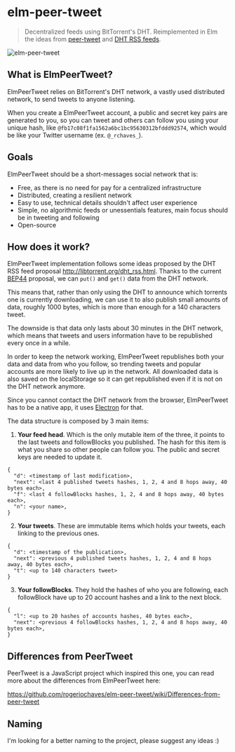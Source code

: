 # elm-peer-tweet

> Decentralized feeds using BitTorrent's DHT. Reimplemented in Elm the ideas from [peer-tweet](https://github.com/lmatteis/peer-tweet) and [DHT RSS feeds](http://libtorrent.org/dht_rss.html).

![elm-peer-tweet](https://cloud.githubusercontent.com/assets/792201/14061240/09da8412-f35a-11e5-850a-15623db5b9ff.gif)


## What is ElmPeerTweet?

ElmPeerTweet relies on BitTorrent's DHT network, a vastly used distributed network, to send tweets to anyone listening.

When you create a ElmPeerTweet account, a public and secret key pairs are generated to you, so you can tweet and others can follow you using your unique hash, like `@fb17c08f1fa1562a6bc1bc95630312bfddd92574`, which would be like your Twitter username (ex. `@_rchaves_`).


## Goals

ElmPeerTweet should be a short-messages social network that is:

- Free, as there is no need for pay for a centralized infrastructure
- Distributed, creating a resilient network
- Easy to use, technical details shouldn't affect user experience
- Simple, no algorithmic feeds or unessentials features, main focus should be in tweeting and following
- Open-source


## How does it work?

ElmPeerTweet implementation follows some ideas proposed by the DHT RSS feed proposal http://libtorrent.org/dht_rss.html. Thanks to the current [BEP44](http://bittorrent.org/beps/bep_0044.html) proposal, we can `put()` and `get()` data from the DHT network.

This means that, rather than only using the DHT to announce which torrents one is currently downloading, we can use it to also publish small amounts of data, roughly 1000 bytes, which is more than enough for a 140 characters tweet.

The downside is that data only lasts about 30 minutes in the DHT network, which means that tweets and users information have to be republished every once in a while.

In order to keep the network working, ElmPeerTweet republishes both your data and data from who you follow, so trending tweets and popular accounts are more likely to live up in the network. All downloaded data is also saved on the localStorage so it can get republished even if it is not on the DHT network anymore.

Since you cannot contact the DHT network from the browser, ElmPeerTweet has to be a native app, it uses [Electron](http://electron.atom.io/) for that.

The data structure is composed by 3 main items:

1. **Your feed head**. Which is the only mutable item of the three, it points to the last tweets and followBlocks you published. The hash for this item is what you share so other people can follow you. The public and secret keys are needed to update it.

  ```
  {
    "d": <timestamp of last modification>,
    "next": <last 4 published tweets hashes, 1, 2, 4 and 8 hops away, 40 bytes each>,
    "f": <last 4 followBlocks hashes, 1, 2, 4 and 8 hops away, 40 bytes each>,
    "n": <your name>,
  }
  ```

2. **Your tweets**. These are immutable items which holds your tweets, each linking to the previous ones.

  ```
  {
    "d": <timestamp of the publication>,
    "next": <previous 4 published tweets hashes, 1, 2, 4 and 8 hops away, 40 bytes each>,
    "t": <up to 140 characters tweet>
  }
  ```

3. **Your followBlocks**. They hold the hashes of who you are following, each followBlock have up to 20 account hashes and a link to the next block.

  ```
  {
    "l": <up to 20 hashes of accounts hashes, 40 bytes each>,
    "next": <previous 4 followBlocks hashes, 1, 2, 4 and 8 hops away, 40 bytes each>,
  }
  ```


## Differences from PeerTweet

PeerTweet is a JavaScript project which inspired this one, you can read more about the differences from ElmPeerTweet here:

https://github.com/rogeriochaves/elm-peer-tweet/wiki/Differences-from-peer-tweet


## Naming

I'm looking for a better naming to the project, please suggest any ideas :)
